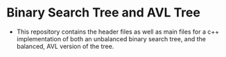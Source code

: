 # Binary Search Tree and AVL Tree 

* This repository contains the header files as well as main files for a c++ implementation of both an unbalanced binary search tree, and the balanced, AVL version of the tree.
